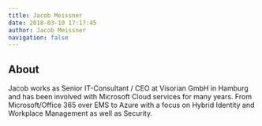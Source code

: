 ```yaml
---
title: Jacob Meissner
date: 2018-03-10 17:17:45
author: Jacob Meissner
navigation: false
---
```


## About

Jacob works as Senior IT-Consultant / CEO at Visorian GmbH in Hamburg and has been involved with Microsoft Cloud services for many years. From Microsoft/Office 365 over EMS to Azure with a focus on Hybrid Identity and Workplace Management as well as Security.
